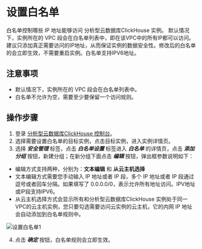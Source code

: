 # 设置白名单

白名单控制哪些 IP 地址能够访问 分析型云数据库ClickHouse 实例。 默认情况下，实例所在的 VPC 段会在白名单列表中，即在该VPC中的所有IP都可以访问。建议只添加真正需要访问的IP地址，从而保证实例的数据安全性。修改后的白名单的会立即生效，不需要重启实例。白名单支持IPV6地址。

## 注意事项

* 默认情况下，实例所在的 VPC 段会在白名单列表中。
* 白名单不允许为空，需要至少要保留一个访问规则。

## 操作步骤

1. 登录 [分析型云数据库ClickHouse 控制台](https://jchdb-console.jdcloud.com)。
2. 选择需要设置白名单的目标实例，点击目标实例，进入实例详情页。
3. 选择 ***安全管理*** 标签，点击 ***白名单设置*** 标签进入 ***白名单*** 的详情页，点击 ***添加分组*** 按钮，新建分组；在新分组下面点击 ***编辑*** 按钮，弹出框参数说明如下：

- 编辑方式支持两种，分别为：**文本编辑** 和 **从云主机选择**
- 文本编辑方式需要您手动输入 IP 地址或者 IP 段，多个 IP 地址或者 IP 段通过逗号或者回车分隔。如果填写了 0.0.0.0/0，表示允许所有地址访问。IPV地址或IP段支持IPV6。
- 从云主机选择方式会显示所有和分析型云数据库ClickHouse 实例处于同一VPC的云主机实例，您只要勾选需要访问云实例的云主机，它的内网 IP 地址会自动添加到白名单规则中。

![设置白名单1](/Users/quyiwei/GIT-Jdcloud/cn/image/JCHDB/Set-Whitelist-1.jpg)

4. 点击 ***确定*** 按钮，白名单规则会立即生效。